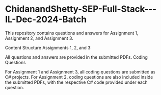 # ChidanandShetty-SEP-Full-Stack---IL-Dec-2024-Batch

This repository contains questions and answers for Assignment 1, Assignment 2, and Assignment 3.

Content Structure
Assignments 1, 2, and 3

All questions and answers are provided in the submitted PDFs.
Coding Questions

For Assignment 1 and Assignment 3, all coding questions are submitted as C# projects.
For Assignment 2, coding questions are also included inside the submitted PDFs, with the respective C# code provided under each question.
